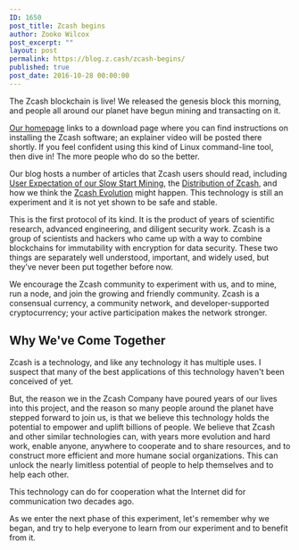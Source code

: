```yaml
---
ID: 1650
post_title: Zcash begins
author: Zooko Wilcox
post_excerpt: ""
layout: post
permalink: https://blog.z.cash/zcash-begins/
published: true
post_date: 2016-10-28 00:00:00
---
```

<p>The Zcash blockchain is live! We released the genesis block this morning, and people all around our planet have begun mining and transacting on it.</p>
<p><a class="reference external" href="https://z.cash">Our homepage</a> links to a download page where you can find instructions on installing the Zcash software; an explainer video will be posted there shortly. If you feel confident using this kind of Linux command-line tool, then dive in! The more people who do so the better.</p>
<p>Our blog hosts a number of articles that Zcash users should read, including <a class="reference external" href="/slow-start-and-mining-ecosystem/">User Expectation of our Slow Start Mining</a>, the <a class="reference external" href="/continued-funding-and-transparency/">Distribution of Zcash</a>, and how we think the <a class="reference external" href="/zcash-evolution/">Zcash Evolution</a> might happen. This technology is still an experiment and it is not yet shown to be safe and stable.</p>
<p>This is the first protocol of its kind. It is the product of years of scientific research, advanced engineering, and diligent security work. Zcash is a group of scientists and hackers who came up with a way to combine blockchains for immutability with encryption for data security. These two things are separately well understood, important, and widely used, but they’ve never been put together before now.</p>
<p>We encourage the Zcash community to experiment with us, and to mine, run a node, and join the growing and friendly community. Zcash is a consensual currency, a community network, and developer-supported cryptocurrency; your active participation makes the network stronger.</p>
<div class="section" id="why-we-ve-come-together">
<h2>Why We've Come Together</h2>
<p>Zcash is a technology, and like any technology it has multiple uses. I suspect that many of the best applications of this technology haven't been conceived of yet.</p>
<p>But, the reason we in the Zcash Company have poured years of our lives into this project, and the reason so many people around the planet have stepped forward to join us, is that we believe this technology holds the potential to empower and uplift billions of people. We believe that Zcash and other similar technologies can, with years more evolution and hard work, enable anyone, anywhere to cooperate and to share resources, and to construct more efficient and more humane social organizations. This can unlock the nearly limitless potential of people to help themselves and to help each other.</p>
<p>This technology can do for cooperation what the Internet did for communication two decades ago.</p>
<p>As we enter the next phase of this experiment, let's remember why we began, and try to help everyone to learn from our experiment and to benefit from it.</p>
</div>